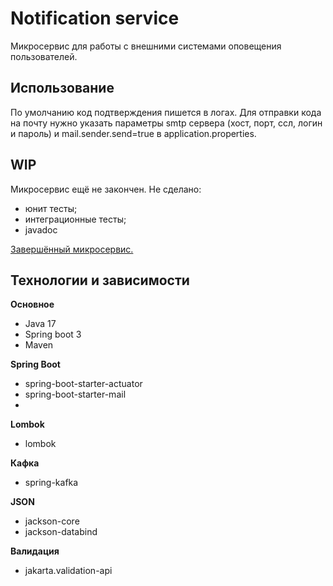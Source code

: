# Notification service

Микросервис для работы с внешними системами оповещения пользователей.

## Использование

По умолчанию код подтверждения пишется в логах.
Для отправки кода на почту нужно указать параметры smtp сервера (хост, порт, ссл, логин и пароль)
и mail.sender.send=true в application.properties.

## WIP

Микросервис ещё не закончен. Не сделано:
 - юнит тесты;
 - интеграционные тесты;
 - javadoc

[Завершённый микросервис.](/user_service)

## Технологии и зависимости

**Основное**
 - Java 17
 - Spring boot 3
 - Maven

**Spring Boot**
 - spring-boot-starter-actuator
 - spring-boot-starter-mail
 - 

**Lombok**
 - lombok

**Кафка**
 - spring-kafka

**JSON**
 - jackson-core
 - jackson-databind

**Валидация**
 - jakarta.validation-api